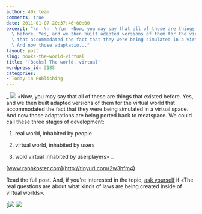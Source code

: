 ```yaml
---
author: 40k team
comments: true
date: 2011-01-07 20:37:46+00:00
excerpt: "\n  \n  \n\n  «Now, you may say that all of these are things that existed\
  \ before. Yes, and we then built adapted versions of them for the virtual world\
  \ that accommodated the fact that they were being simulated in a virtual space.\
  \ And now those adaptatio..."
layout: post
slug: books-the-world-virtual
title: '[Books] The world, virtual'
wordpress_id: 3185
categories:
- Today in Publishing
---
```



  


  _
![](http://www.40kbooks.com/wp-content/uploads/quote1.jpg)
  «Now, you may say that all of these are things that existed before. Yes, and we then built adapted versions of them for the virtual world that accommodated the fact that they were being simulated in a virtual space. And now those adaptations are being ported back to meatspace. We could call these three stages of development:
  
  

   1. real world, inhabited by people  

   2. virtual world, inhabited by users  

   3. wold virtual inhabited by userplayers»
_  

[www.raphkoster.com](http://tinyurl.com/2w3hfm4)






Read the full post. And, if you're interested in the topic, [ask yourself](http://www.40kbooks.com/?p=96) if «The real questions are about what kinds of laws are being created inside of virtual worlds».





[![](http://www.bookcafe.net/filtr/t1.png)
[![](http://www.bookcafe.net/filtr/f1.png)](http://www.facebook.com/pages/40k/122586614419616)


 
    
